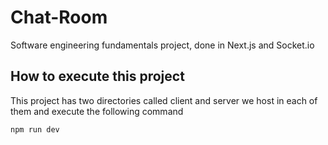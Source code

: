# Chat-Room
Software engineering fundamentals project, done in Next.js and Socket.io

## How to execute this project
This project has two directories called client and server we host in each of them and execute the following command


    npm run dev
